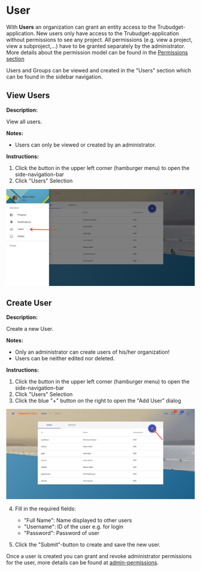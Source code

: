 # User

With **Users** an organization can grant an entity access to the Trubudget-application. New users only have access to the Trubudget-application without permissions to see any project. All permissions (e.g. view a project, view a subproject,...) have to be granted separately by the administrator. More details about the permission model can be found in the [Permissions section](../Permissions.md)

Users and Groups can be viewed and created in the "Users" section which can be found in the sidebar navigation.

## View Users

**Description:**

View all users.

**Notes:**

- Users can only be viewed or created by an administrator.

**Instructions:**

1. Click the button in the upper left corner (hamburger menu) to open the side-navigation-bar
2. Click "Users" Selection

![Show Users](../../uploads/Screenshots/show_Users.jpg)

## Create User

**Description:**

Create a new User.

**Notes:**

- Only an administrator can create users of his/her organization!
- Users can be neither edited nor deleted.

**Instructions:**

1. Click the button in the upper left corner (hamburger menu) to open the side-navigation-bar
2. Click "Users" Selection
3. Click the blue "+" button on the right to open the "Add User" dialog

![Create User](../../uploads/Screenshots/create_User.jpg)

4. Fill in the required fields:

   - "Full Name": Name displayed to other users
   - "Username": ID of the user e.g. for login
   - "Password": Password of user

5. Click the "Submit"-button to create and save the new user.

Once a user is created you can grant and revoke administrator permissions for the user, more details can be found at [admin-permissions](../Permissions.md#admin-permissions).
